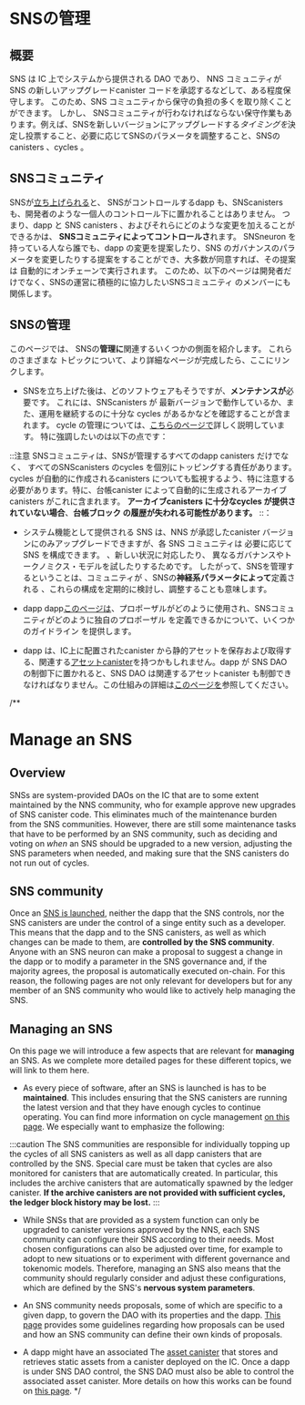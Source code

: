 # SNSの管理

## 概要

SNS は IC 上でシステムから提供される DAO であり、
NNS コミュニティが SNS の新しいアップグレードcanister コードを承認するなどして、ある程度保守します。
このため、SNS コミュニティから保守の負担の多くを取り除くことができます。
しかし、
SNSコミュニティが行わなければならない保守作業もあります。例えば、SNSを新しいバージョンにアップグレードする*タイミングを*決定し投票すること、必要に応じてSNSのパラメータを調整すること、SNSのcanisters
 、cycles 。

## SNSコミュニティ

[](../testing/testing-before-launch.md) SNSが[立ち上げられる](../testing/testing-before-launch.md)と、
SNSがコントロールするdapp も、SNScanisters
 も、開発者のような一個人のコントロール下に置かれることはありません。
つまり、dapp と SNS
canisters 、およびそれらにどのような変更を加えることができるかは、
**SNSコミュニティによってコントロールさ**れます。
SNSneuron を持っている人なら誰でも、dapp の変更を提案したり、SNS
のガバナンスのパラメータを変更したりする提案をすることができ、大多数が同意すれば、その提案は
自動的にオンチェーンで実行されます。
このため、以下のページは開発者だけでなく、SNSの運営に積極的に協力したいSNSコミュニティ
のメンバーにも関係します。

## SNSの管理

このページでは、
SNSの**管理に**関連するいくつかの側面を紹介します。
これらのさまざまな
トピックについて、より詳細なページが完成したら、ここにリンクします。

- 
  SNSを立ち上げた後は、どのソフトウェアもそうですが、**メンテナンスが**必要です。
  これには、SNScanisters が
  最新バージョンで動作しているか、また、運用を継続するのに十分な
  cycles があるかなどを確認することが含まれます。
  <!--how SNS canisters can be  upgraded to new versions on this page (./upgradeSNS.md)
  and about-->
   cycle の管理については、[こちらのページで](./cycles-usage.md)詳しく説明しています。
  特に強調したいのは以下の点です：

::注意
SNSコミュニティは、SNSが管理するすべてのdapp canisters だけでなく、
すべてのSNScanisters のcycles を個別にトッピングする責任があります。
 cycles が自動的に作成されるcanisters についても監視するよう、特に注意する必要があります。特に、台帳canister によって自動的に生成されるアーカイブcanisters
 がこれに含まれます。
**アーカイブcanisters に十分なcycles が提供されていない場合**、**台帳ブロック
の履歴が失われる可能性があります。**
::：

- システム機能として提供される SNS は、NNS が承認したcanister バージョンにのみアップグレードできますが、各 SNS コミュニティは
  必要に応じて SNS を構成できます。
  、新しい状況に対応したり、
  異なるガバナンスやトークノミクス・モデルを試したりするためです。
  したがって、SNSを管理するということは、コミュニティが
  、SNSの**神経系パラメータによって**定義される
  、これらの構成を定期的に検討し、調整することも意味します。

<!--We describe on
this page(./nervous-system-parameters.md)
which parameters can be chosen and how they can be adjusted 
by proposal.-->

- dapp dapp[このページは](./making-proposals.md)、プロポーザルがどのように使用され、SNSコミュニティがどのように独自のプロポーザル
  を定義できるかについて、いくつかのガイドライン
  を提供します。

- dapp は、IC上に配置されたcanister から静的アセットを保存および取得する、関連する[アセットcanister](https://github.com/dfinity/sdk/tree/master/src/canisters/frontend/ic-frontend-canister)を持つかもしれません。dapp が SNS DAO の制御下に置かれると、SNS DAO は関連するアセットcanister も制御できなければなりません。この仕組みの詳細は[このページを](./sns-asset-canister.md)参照してください。

/**
# Manage an SNS

## Overview
SNSs are system-provided DAOs on the IC that are to some extent maintained by the
NNS community, who for example approve new upgrades of SNS canister code.
This eliminates much of the maintenance burden from the SNS communities.
However, there are still some maintenance tasks that have to be performed by an
SNS community, such as deciding and voting on _when_ an SNS should be upgraded
to a new version, adjusting the SNS parameters when needed, and making
sure that the SNS canisters do not run out of cycles.


## SNS community

Once an
[SNS is launched](../testing/testing-before-launch.md),
neither the dapp that the SNS controls, nor the SNS canisters
are under the control of a singe entity such as a developer.
This means that the dapp and to the SNS
canisters, as well as which changes can be made to them,
are **controlled by the SNS community**.
Anyone with an SNS neuron can make a proposal to suggest
a change in the dapp or to modify a parameter in the SNS
governance and, if the majority agrees, the proposal is
automatically executed on-chain.
For this reason, the following pages are not only relevant
for developers but for any member of an SNS community
who would like to actively help managing the SNS.

## Managing an SNS

On this page we will introduce a 
few aspects that are relevant for **managing** an SNS.
As we complete more detailed pages for these different 
topics, we will link to them here.

* As every piece of software, after an
SNS is launched is has to be **maintained**.
This includes ensuring that the SNS canisters are
running the latest version and that they have enough
cycles to continue operating.
You can find more information on<!--how SNS canisters can be  upgraded to new versions on this page (./upgradeSNS.md)
and about--> 
cycle management [on this page](./cycles-usage.md).
  We especially want to emphasize the following:

:::caution
The SNS communities are responsible for individually topping up the cycles of
all SNS canisters as well as all dapp canisters that are controlled by the SNS.
Special care must be taken that cycles are also monitored for canisters that
are automatically created. In particular, this includes the archive canisters
that are automatically spawned by the ledger canister.
**If the archive canisters are not provided with sufficient cycles, the ledger block
history may be lost.**
:::

* While SNSs that are provided as a system function can only be upgraded to canister versions approved by the NNS, each SNS community can configure their SNS according
to their needs. Most chosen configurations can also be adjusted over time,
for example to adopt to new situations or to experiment with
different governance and tokenomic models.
Therefore, managing an SNS also means that the community
should regularly consider and adjust these configurations,
which are defined by the SNS's **nervous system parameters**.


<!--We describe on
this page(./nervous-system-parameters.md)
which parameters can be chosen and how they can be adjusted 
by proposal.-->

* An SNS community needs proposals, some of which are specific to a given dapp, to govern the DAO with its properties and the dapp. [This page](./making-proposals.md) provides some guidelines 
regarding how proposals can be used and how an SNS community can define
their own kinds of proposals.
  
* A dapp might have an associated The [asset canister](https://github.com/dfinity/sdk/tree/master/src/canisters/frontend/ic-frontend-canister) that stores and retrieves static assets from a canister deployed on the IC. Once a dapp is under SNS DAO control, the SNS DAO must also be able to control the associated asset canister. More details on how this works can be found on [this page](./sns-asset-canister.md).
*/